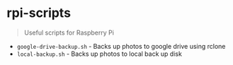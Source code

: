# rpi-scripts

> Useful scripts for Raspberry Pi

* `google-drive-backup.sh` - Backs up photos to google drive using rclone
* `local-backup.sh` - Backs up photos to local back up disk